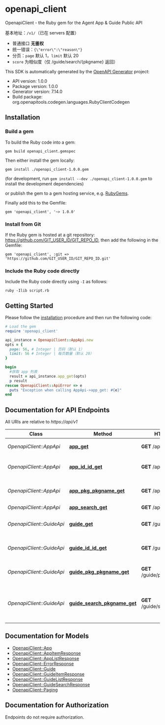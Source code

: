 # openapi_client

OpenapiClient - the Ruby gem for the Agent App &amp; Guide Public API

基本地址：`/v1/`（已在 servers 配置）
- 普通接口 **无鉴权**
- 统一错误：`{\"error\":\"reason\"}`
- 分页：`page` 默认 1，`limit` 默认 20
- `score` 为相似度（仅 /guide/search/{pkgname} 返回）


This SDK is automatically generated by the [OpenAPI Generator](https://openapi-generator.tech) project:

- API version: 1.0.0
- Package version: 1.0.0
- Generator version: 7.14.0
- Build package: org.openapitools.codegen.languages.RubyClientCodegen

## Installation

### Build a gem

To build the Ruby code into a gem:

```shell
gem build openapi_client.gemspec
```

Then either install the gem locally:

```shell
gem install ./openapi_client-1.0.0.gem
```

(for development, run `gem install --dev ./openapi_client-1.0.0.gem` to install the development dependencies)

or publish the gem to a gem hosting service, e.g. [RubyGems](https://rubygems.org/).

Finally add this to the Gemfile:

    gem 'openapi_client', '~> 1.0.0'

### Install from Git

If the Ruby gem is hosted at a git repository: https://github.com/GIT_USER_ID/GIT_REPO_ID, then add the following in the Gemfile:

    gem 'openapi_client', :git => 'https://github.com/GIT_USER_ID/GIT_REPO_ID.git'

### Include the Ruby code directly

Include the Ruby code directly using `-I` as follows:

```shell
ruby -Ilib script.rb
```

## Getting Started

Please follow the [installation](#installation) procedure and then run the following code:

```ruby
# Load the gem
require 'openapi_client'

api_instance = OpenapiClient::AppApi.new
opts = {
  page: 56, # Integer | 页码（默认 1）
  limit: 56 # Integer | 每页数量（默认 20）
}

begin
  #获取 app 列表
  result = api_instance.app_get(opts)
  p result
rescue OpenapiClient::ApiError => e
  puts "Exception when calling AppApi->app_get: #{e}"
end

```

## Documentation for API Endpoints

All URIs are relative to *https://api/v1*

Class | Method | HTTP request | Description
------------ | ------------- | ------------- | -------------
*OpenapiClient::AppApi* | [**app_get**](docs/AppApi.md#app_get) | **GET** /app | 获取 app 列表
*OpenapiClient::AppApi* | [**app_id_id_get**](docs/AppApi.md#app_id_id_get) | **GET** /app/id/{id} | 获取指定 app 信息（按 id）
*OpenapiClient::AppApi* | [**app_pkg_pkgname_get**](docs/AppApi.md#app_pkg_pkgname_get) | **GET** /app/pkg/{pkgname} | 获取指定 app 信息（按包名）
*OpenapiClient::AppApi* | [**app_search_get**](docs/AppApi.md#app_search_get) | **GET** /app/search | 搜索 app
*OpenapiClient::GuideApi* | [**guide_get**](docs/GuideApi.md#guide_get) | **GET** /guide | 获取 guide 列表（按关键词）
*OpenapiClient::GuideApi* | [**guide_id_id_get**](docs/GuideApi.md#guide_id_id_get) | **GET** /guide/id/{id} | 获取指定 guide（按 id）
*OpenapiClient::GuideApi* | [**guide_pkg_pkgname_get**](docs/GuideApi.md#guide_pkg_pkgname_get) | **GET** /guide/pkg/{pkgname} | 获取某包名下的 guide 列表
*OpenapiClient::GuideApi* | [**guide_search_pkgname_get**](docs/GuideApi.md#guide_search_pkgname_get) | **GET** /guide/search/{pkgname} | 在指定包下根据关键词搜索 guide（词向量相似度）


## Documentation for Models

 - [OpenapiClient::App](docs/App.md)
 - [OpenapiClient::AppItemResponse](docs/AppItemResponse.md)
 - [OpenapiClient::AppListResponse](docs/AppListResponse.md)
 - [OpenapiClient::ErrorResponse](docs/ErrorResponse.md)
 - [OpenapiClient::Guide](docs/Guide.md)
 - [OpenapiClient::GuideItemResponse](docs/GuideItemResponse.md)
 - [OpenapiClient::GuideListResponse](docs/GuideListResponse.md)
 - [OpenapiClient::GuideSearchResponse](docs/GuideSearchResponse.md)
 - [OpenapiClient::Paging](docs/Paging.md)


## Documentation for Authorization

Endpoints do not require authorization.

